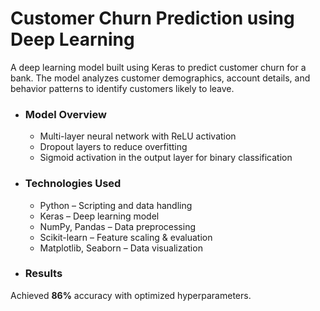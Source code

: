# Customer Churn Prediction using Deep Learning

A deep learning model built using Keras to predict customer churn for a bank. The model analyzes customer demographics, account details, and behavior patterns to identify customers likely to leave.

- ### Model Overview

  - Multi-layer neural network with ReLU activation
  - Dropout layers to reduce overfitting
  - Sigmoid activation in the output layer for binary classification

- ### Technologies Used

  - Python – Scripting and data handling
  - Keras – Deep learning model
  - NumPy, Pandas – Data preprocessing
  - Scikit-learn – Feature scaling & evaluation
  - Matplotlib, Seaborn – Data visualization

- ### Results

Achieved **86%** accuracy with optimized hyperparameters.
